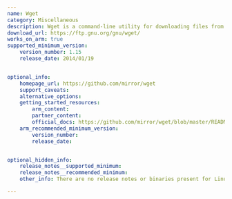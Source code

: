 ```yaml
---
name: Wget
category: Miscellaneous
description: Wget is a command-line utility for downloading files from the web.
download_url: https://ftp.gnu.org/gnu/wget/
works_on_arm: true
supported_minimum_version: 
    version_number: 1.15
    release_date: 2014/01/19


optional_info:
    homepage_url: https://github.com/mirror/wget
    support_caveats:
    alternative_options: 
    getting_started_resources:
        arm_content: 
        partner_content: 
        official_docs: https://github.com/mirror/wget/blob/master/README.checkout
    arm_recommended_minimum_version:
        version_number:
        release_date:


optional_hidden_info:
    release_notes__supported_minimum: 
    release_notes__recommended_minimum: 
    other_info: There are no release notes or binaries present for Linux/ARM64. Wget version 1.15 is installed and tested on the Neoverse N1, using steps mentioned in the [README.checkout](https://github.com/mirror/wget/blob/master/README.checkout).

---
```

